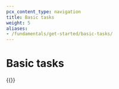 ```yaml
---
pcx_content_type: navigation
title: Basic tasks
weight: 5
aliases:
- /fundamentals/get-started/basic-tasks/
---
```


# Basic tasks

{{<directory-listing>}}